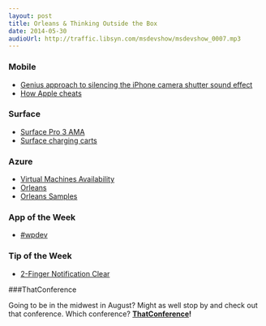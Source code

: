 ```yaml
---
layout: post
title: Orleans & Thinking Outside the Box
date: 2014-05-30
audioUrl: http://traffic.libsyn.com/msdevshow/msdevshow_0007.mp3
---
```


### Mobile

 -  [Genius approach to silencing the iPhone camera shutter sound effect](http://stackoverflow.com/questions/23758875)
 -  [How Apple cheats](http://marksands.github.io/2014/05/27/how-apple-cheats.html)

### Surface

 -  [Surface Pro 3 AMA](http://www.wpcentral.com/surface-pro-3-ama-reddit-panos-panay)
 -  [Surface charging carts](http://www.wpcentral.com/surface-charging-carts-lead-way-mass-enterprise-adoption)

### Azure

 -  [Virtual Machines Availability](http://azure.microsoft.com/en-us/documentation/articles/virtual-machines-manage-availability/)
 -  [Orleans](http://research.microsoft.com/en-us/projects/orleans/)
 -  [Orleans Samples](https://orleans.codeplex.com/)

### App of the Week

 - [#wpdev](http://www.windowsphone.com/en-us/store/app/wpdev/4ef4e466-4d7f-4ce8-abb0-7cdac4540c5c)

### Tip of the Week

 - [2-Finger Notification Clear](http://wmpoweruser.com/did-you-know-you-can-hide-all-notifications-in-the-action-center-by-swiping-with-two-fingers/?utm_source=feedburner&utm_medium=feed&utm_campaign=Feed%3A+WmPowerUser+%28WMPowerUser%29)

###ThatConference

Going to be in the midwest in August? Might as well stop by and check out that conference. Which conference? **[ThatConference](http://ThatConference.com)!**